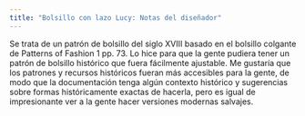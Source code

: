 ```yaml
---
title: "Bolsillo con lazo Lucy: Notas del diseñador"
---
```


Se trata de un patrón de bolsillo del siglo XVIII basado en el bolsillo colgante de Patterns of Fashion 1 pp. 73. Lo hice para que la gente pudiera tener un patrón de bolsillo histórico que fuera fácilmente ajustable. Me gustaría que los patrones y recursos históricos fueran más accesibles para la gente, de modo que la documentación tenga algún contexto histórico y sugerencias sobre formas históricamente exactas de hacerla, pero es igual de impresionante ver a la gente hacer versiones modernas salvajes. 
